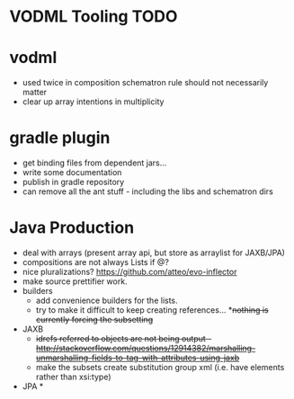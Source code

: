 VODML Tooling TODO
==================

# vodml

* used twice in composition schematron rule should not necessarily matter
* clear up array intentions in multiplicity

# gradle plugin

* get binding files from dependent jars...
* write some documentation
* publish in gradle repository
* can remove all the ant stuff - including the libs and schematron dirs

# Java Production

* deal with arrays (present array api, but store as arraylist for JAXB/JPA)
* compositions are not always Lists if @?
* nice pluralizations? https://github.com/atteo/evo-inflector
* make source prettifier work.
* builders
  * add convenience builders for the lists.
  * try to make it difficult to keep creating references...
  *~~nothing is currently forcing the subsetting~~
* JAXB
  * ~~idrefs referred to objects are not being output - http://stackoverflow.com/questions/12914382/marshalling-unmarshalling-fields-to-tag-with-attributes-using-jaxb~~
  * make the subsets create substitution group xml (i.e. have elements rather than xsi:type)
* JPA 
  * 